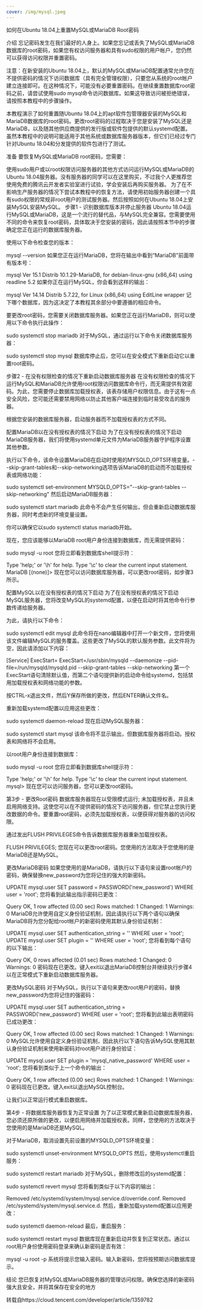 ```yaml
---
cover: /img/mysql.jpeg
---
```

如何在Ubuntu 18.04上重置MySQL或MariaDB Root密码

介绍
忘记密码发生在我们最好的人身上。如果您忘记或丢失了MySQL或MariaDB数据库的root密码，如果您有权访问服务器和具有sudo权限的用户帐户，您仍然可以获得访问权限并重置密码。

注意：在新安装的Ubuntu 18.04上，默认的MySQL或MariaDB配置通常允许您在不提供密码的情况下访问数据库（具有完全管理权限），只要您从系统的root帐户建立连接即可。在这种情况下，可能没有必要重置密码。在继续重置数据库root密码之前，请尝试使用sudo mysql命令访问数据库。如果这导致访问被拒绝错误，请按照本教程中的步骤操作。

本教程演示了如何重置随Ubuntu 18.04上的apt软件包管理器安装的MySQL和MariaDB数据库的root密码。更改root密码的过程取决于您是安装了MySQL还是MariaDB，以及随其他供应商提供的发行版或软件包提供的默认systemd配置。虽然本教程中的说明可能适用于其他系统或数据库服务器版本，但它们已经过专门针对Ubuntu 18.04和分发提供的软件包进行了测试。

准备
要恢复MySQL或MariaDB root密码，您需要：

使用sudo用户或以root权限访问服务器的其他方式访问运行MySQL或MariaDB的Ubuntu 18.04服务器。没有服务器的同学可以在这里购买，不过我个人更推荐您使用免费的腾讯云开发者实验室进行试验，学会安装后再购买服务器。
为了在不影响生产服务器的情况下尝试本教程中的恢复方法，请使用初始服务器创建一个具有sudo权限的常规非root用户的测试服务器。然后按照如何在Ubuntu 18.04上安装MySQL安装MySQL。
步骤1 - 识别数据库版本并停止服务器
Ubuntu 18.04运行MySQL或MariaDB，这是一个流行的替代品，与MySQL完全兼容。您需要使用不同的命令来恢复root密码，具体取决于您安装的密码，因此请按照本节中的步骤确定您正在运行的数据库服务器。

使用以下命令检查您的版本：

mysql --version
如果您正在运行MariaDB，您将在输出中看到“MariaDB”前面带有版本号：

mysql  Ver 15.1 Distrib 10.1.29-MariaDB, for debian-linux-gnu (x86_64) using readline 5.2
如果你正在运行MySQL，你会看到这样的输出：

mysql  Ver 14.14 Distrib 5.7.22, for Linux (x86_64) using  EditLine wrapper
记下哪个数据库，因为这决定了本教程其余部分中要遵循的相应命令。

要更改root密码，您需要关闭数据库服务器。如果您正在运行MariaDB，则可以使用以下命令执行此操作：

sudo systemctl stop mariadb
对于MySQL，通过运行以下命令关闭数据库服务器：

sudo systemctl stop mysql
数据库停止后，您可以在安全模式下重新启动它以重置root密码。

步骤2 - 在没有权限检查的情况下重新启动数据库服务器
在没有权限检查的情况下运行MySQL和MariaDB允许使用root权限访问数据库命令行，而无需提供有效密码。为此，您需要停止数据库加载授权表，该表存储用户权限信息。由于这有一点安全风险，您可能还需要禁用网络以防止其他客户端连接到临时易受攻击的服务器。

根据您安装的数据库服务器，启动服务器而不加载授权表的方式不同。

配置MariaDB以在没有授权表的情况下启动
为了在没有授权表的情况下启动MariaDB服务器，我们将使用systemd单元文件为MariaDB服务器守护程序设置其他参数。

执行以下命令，该命令设置MariaDB在启动时使用的MYSQLD_OPTS环境变量。--skip-grant-tables和--skip-networking选项告诉MariaDB的启动而不加载授权表或网络功能：

sudo systemctl set-environment MYSQLD_OPTS="--skip-grant-tables --skip-networking"
然后启动MariaDB服务器：

sudo systemctl start mariadb
此命令不会产生任何输出，但会重新启动数据库服务器，同时考虑新的环境变量设置。

你可以确保它以sudo systemctl status mariadb开始。

现在，您应该能够以MariaDB root用户身份连接到数据库，而无需提供密码：

sudo mysql -u root
您将立即看到数据库shell提示符：

Type 'help;' or '\h' for help. Type '\c' to clear the current input statement.
​
MariaDB [(none)]>
现在您可以访问数据库服务器，可以更改root密码，如步骤3所示。

配置MySQL以在没有授权表的情况下启动
为了在没有授权表的情况下启动MySQL服务器，您将改变MySQL的systemd配置，以便在启动时将其他命令行参数传递给服务器。

为此，请执行以下命令：

sudo systemctl edit mysql
此命令将在nano编辑器中打开一个新文件，您将使用该文件编辑MySQL的服务覆盖。这些更改了MySQL的默认服务参数。此文件将为空，因此请添加以下内容：

[Service]
ExecStart=
ExecStart=/usr/sbin/mysqld --daemonize --pid-file=/run/mysqld/mysqld.pid --skip-grant-tables --skip-networking
第一个ExecStart语句清除默认值，而第二个语句提供新的启动命令给systemd，包括禁用加载授权表和网络功能的参数。

按CTRL-x退出文件，然后Y保存所做的更改，然后ENTER确认文件名。

重新加载systemd配置以应用这些更改：

sudo systemctl daemon-reload
现在启动MySQL服务器：

sudo systemctl start mysql
该命令将不显示输出，但数据库服务器将启动。授权表和网络将不会启用。

以root用户身份连接到数据库：

sudo mysql -u root
您将立即看到数据库shell提示符：

Type 'help;' or '\h' for help. Type '\c' to clear the current input statement.
​
mysql>
现在您可以访问服务器，您可以更改root密码。

第3步 - 更改Root密码
数据库服务器现在以受限模式运行; 未加载授权表，并且未启用网络支持。这使您可以在不提供密码的情况下访问服务器，但它禁止您执行更改数据的命令。要重置root密码，必须先加载授权表，以便获得对服务器的访问权限。

通过发出FLUSH PRIVILEGES命令告诉数据库服务器重新加载授权表。

FLUSH PRIVILEGES;
您现在可以更改root密码。您使用的方法取决于您使用的是MariaDB还是MySQL。

更改MariaDB密码
如果您使用的是MariaDB，请执行以下语句来设置root帐户的密码，确保替换new_password为您将记住的强大的新密码。

UPDATE mysql.user SET password = PASSWORD('new_password') WHERE user = 'root';
您将看到此输出指示密码已更改：

Query OK, 1 row affected (0.00 sec)
Rows matched: 1  Changed: 1  Warnings: 0
MariaDB允许使用自定义身份验证机制，因此请执行以下两个语句以确保MariaDB将为您分配给root帐户的新密码使用其默认身份验证机制：

UPDATE mysql.user SET authentication_string = '' WHERE user = 'root';
UPDATE mysql.user SET plugin = '' WHERE user = 'root';
您将看到每个语句的以下输出：

Query OK, 0 rows affected (0.01 sec)
Rows matched: 1  Changed: 0  Warnings: 0
密码现在已更改。键入exit以退出MariaDB控制台并继续执行步骤4以在正常模式下重新启动数据库服务器。

更改MySQL密码
对于MySQL，执行以下语句来更改root用户的密码，替换new_password为您将记住的强密码：

UPDATE mysql.user SET authentication_string = PASSWORD('new_password') WHERE user = 'root';
您将看到此输出表明密码已成功更改：

Query OK, 1 row affected (0.00 sec)
Rows matched: 1  Changed: 1  Warnings: 0
MySQL允许使用自定义身份验证机制，因此执行以下语句告诉MySQL使用其默认身份验证机制来使用新密码对root用户进行身份验证：

UPDATE mysql.user SET plugin = 'mysql_native_password' WHERE user = 'root';
您将看到类似于上一个命令的输出：

Query OK, 1 row affected (0.00 sec)
Rows matched: 1  Changed: 1  Warnings: 0
密码现在已更改。键入exit以退出MySQL控制台。

让我们以正常运行模式重启数据库。

第4步 - 将数据库服务器恢复为正常设置
为了以正常模式重新启动数据库服务器，您必须还原所做的更改，以便启用网络并加载授权表。同样，您使用的方法取决于您使用的是MariaDB还是MySQL。

对于MariaDB，取消设置先前设置的MYSQLD_OPTS环境变量：

sudo systemctl unset-environment MYSQLD_OPTS
然后，使用systemctl重启服务：

sudo systemctl restart mariadb
对于MySQL，删除修改后的systemd配置：

sudo systemctl revert mysql
您将看到类似于以下内容的输出：

Removed /etc/systemd/system/mysql.service.d/override.conf.
Removed /etc/systemd/system/mysql.service.d.
然后，重新加载systemd配置以应用更改：

sudo systemctl daemon-reload
最后，重启服务：

sudo systemctl restart mysql
数据库现在重新启动并恢复到正常状态。通过以root用户身份使用密码登录来确认新密码是否有效：

mysql -u root -p
系统将提示您输入密码。输入新密码，您将按预期访问数据库提示。

结论
您已恢复对MySQL或MariaDB服务器的管理访问权限。确保您选择的新密码强大且安全，并将其保存在安全的地方

转载自https://cloud.tencent.com/developer/article/1359782